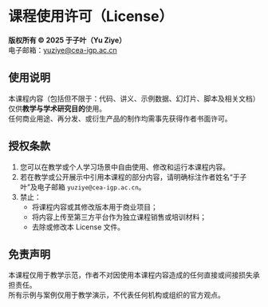 # 课程使用许可（License）

**版权所有 © 2025 于子叶（Yu Ziye）**  
电子邮箱：yuziye@cea-igp.ac.cn  

## 使用说明
本课程内容（包括但不限于：代码、讲义、示例数据、幻灯片、脚本及相关文档）仅供**教学与学术研究目的**使用。  
任何商业用途、再分发、或衍生产品的制作均需事先获得作者书面许可。

## 授权条款
1. 您可以在教学或个人学习场景中自由使用、修改和运行本课程内容。  
2. 若在教学或公开展示中引用本课程的部分内容，请明确标注作者姓名“于子叶”及电子邮箱 `yuziye@cea-igp.ac.cn`。  
3. 禁止：
   - 将课程内容或其修改版本用于商业项目；
   - 将内容上传至第三方平台作为独立课程销售或培训材料；
   - 去除或修改本 License 文件。

## 免责声明
本课程仅用于教学示范，作者不对因使用本课程内容造成的任何直接或间接损失承担责任。  
所有示例与案例仅用于教学演示，不代表任何机构或组织的官方观点。

